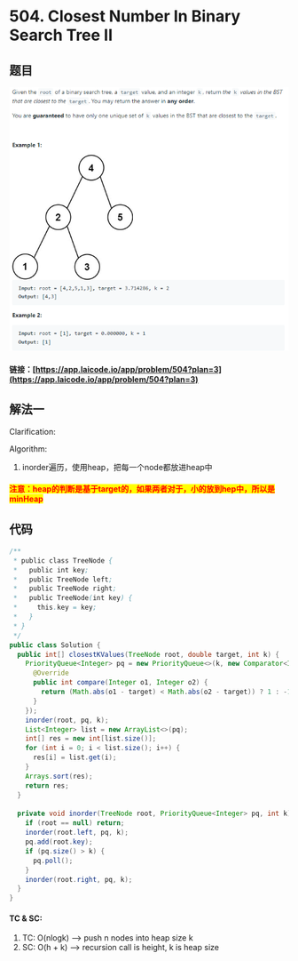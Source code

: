 # 504. Closest Number In Binary Search Tree II

## 题目

![](<../../.gitbook/assets/image (134) (1).png>)

#### 链接：[https://app.laicode.io/app/problem/504?plan=3](https://app.laicode.io/app/problem/504?plan=3)

## 解法一

Clarification:&#x20;

Algorithm:&#x20;

1. inorder遍历，使用heap，把每一个node都放进heap中

#### <mark style="color:red;">注意：heap的判断是基于target的，如果两者对于，小的放到hep中，所以是minHeap</mark>

## 代码

```java
/**
 * public class TreeNode {
 *   public int key;
 *   public TreeNode left;
 *   public TreeNode right;
 *   public TreeNode(int key) {
 *     this.key = key;
 *   }
 * }
 */
public class Solution {
  public int[] closestKValues(TreeNode root, double target, int k) {
    PriorityQueue<Integer> pq = new PriorityQueue<>(k, new Comparator<Integer>(){
      @Override
      public int compare(Integer o1, Integer o2) {
        return (Math.abs(o1 - target) < Math.abs(o2 - target)) ? 1 : -1;
      }
    });
    inorder(root, pq, k);
    List<Integer> list = new ArrayList<>(pq);
    int[] res = new int[list.size()];
    for (int i = 0; i < list.size(); i++) {
      res[i] = list.get(i);
    }
    Arrays.sort(res);
    return res;
  }

  private void inorder(TreeNode root, PriorityQueue<Integer> pq, int k) {
    if (root == null) return;
    inorder(root.left, pq, k);
    pq.add(root.key);
    if (pq.size() > k) {
      pq.poll();
    }
    inorder(root.right, pq, k);
  }
}

```

#### TC & SC:&#x20;

1. TC: O(nlogk) --> push n nodes into heap size k
2. SC: O(h + k) --> recursion call is height, k is heap size
